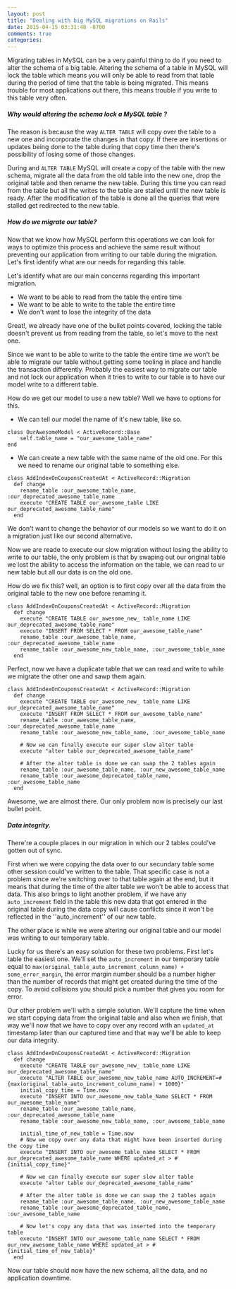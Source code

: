 ```yaml
---
layout: post
title: "Dealing with big MySQL migrations on Rails"
date: 2015-04-15 03:31:48 -0700
comments: true
categories: 
---
```


Migrating tables in MySQL can be a very painful thing to do if you need to alter the schema of a big table.
Altering the schema of a table in MySQL will lock the table which means you will only be able to read from that table during the period of time that the table is being migrated. This means trouble for most applications out there, this means trouble if you write to this table very often. 

##### Why would altering the schema lock a MySQL table ?
The reason is because the way ``ALTER TABLE`` will copy over the table to a new one and incorporate the changes in that copy.
If there are insertions or updates being done to the table during that copy time then there's possibility of losing some of those changes.

During and ``ALTER TABLE`` MySQL will create a copy of the table with the new schema, migrate all the data from the old table into the new one, drop the original table and then rename the new table. During this time you can read from the table but all the writes to the table are stalled until the new table is ready. After the modification of the table is done all the queries that were stalled get redirected to the new table. 

##### How do we migrate our table? 

Now that we know how MySQL perform this operations we can look for ways to optimize this process and achieve the same result without preventing our application from writing to our table during the migration. Let's first identify what are our needs for regarding this table.

Let's identify what are our main concerns regarding this important migration.

- We want to be able to read from the table the entire time
- We want to be able to write to the table the entire time
- We don't want to lose the integrity of the data 

Great!, we already have one of the bullet points covered, locking the table doesn't prevent us from reading from the table, so let's move to the next one.

Since we want to be able to write to the table the entire time we won't be able to migrate our table without getting some tooling in place and handle the transaction differently. Probably the easiest way to migrate our table and not lock our application when it tries to write to our table is to have our model write to a different table.

How do we get our model to use a new table? Well we have to options for this. 

- We can tell our model the name of it's new table, like so.
```
class OurAwesomeModel < ActiveRecord::Base
    self.table_name = "our_awesome_table_name"
end
```
- We can create a new table with the same name of the old one. For this we need to rename our original table to something else.
```
class AddIndexOnCouponsCreatedAt < ActiveRecord::Migration
  def change
    rename_table :our_awesome_table_name, :our_deprecated_awesome_table_name
    execute "CREATE TABLE our_awesome_table LIKE our_deprecated_awesome_table_name"
  end
```

We don't want to change the behavior of our models so we want to do it on a migration just like our second alternative.

Now we are reade to execute our slow migration without losing the ability to write to our table, the only problem is that by swaping out our original table we lost the ability to access the information on the table, we can read to ur new table but all our data is on the old one.

How do we fix this? well, an option is to first copy over all the data from the original table to the new one before renaming it.

```
class AddIndexOnCouponsCreatedAt < ActiveRecord::Migration
  def change
    execute "CREATE TABLE our_awesome_new_ table_name LIKE our_deprecated_awesome_table_name"
    execute "INSERT FROM SELECT * FROM our_awesome_table_name" 
    rename_table :our_awesome_table_name, :our_deprecated_awesome_table_name
    rename_table :our_awesome_new_table_name, :our_awesome_table_name
  end
```

Perfect, now we have a duplicate table that we can read and write to while we migrate the other one and sawp them again. 

```
class AddIndexOnCouponsCreatedAt < ActiveRecord::Migration
  def change
    execute "CREATE TABLE our_awesome_new_ table_name LIKE our_deprecated_awesome_table_name"
    execute "INSERT FROM SELECT * FROM our_awesome_table_name" 
    rename_table :our_awesome_table_name, :our_deprecated_awesome_table_name
    rename_table :our_awesome_new_table_name, :our_awesome_table_name

    # Now we can finally execute our super slow alter table
    execute "alter table our_deprecated_awesome_table_name"
    
    # After the alter table is done we can swap the 2 tables again
    rename_table :our_awesome_table_name, :our_new_awesome_table_name
    rename_table :our_awesome_deprecated_table_name, :our_awesome_table_name
  end
```

Awesome, we are almost there. Our only problem now is precisely our last bullet point. 

##### Data integrity. 

There're a couple places in our migration in which our 2 tables could've gotten out of sync. 

First when we were copying the data over to our secundary table some other session could've written to the table. That specific case is not a problem since we're switching over to that table again at the end, but it means that during the time of the alter table we won't be able to access that data. This also brings to light another problem, if we have any ``auto_increment`` field in the table this new data that got entered in the original table during the data copy will cause conflicts since it won't be reflected in the ''auto_increment'' of our new table.

The other place is while we were altering our original table and our model was writing to our temporary table.

Lucky for us there's an easy solution for these two problems. First let's table the easiest one. We'll set the ``auto_increment`` in our temporary table equal to ``max(original_table_auto_increment_column_name) + some_error_margin``,
the error margin number should be a number higher than the number of records that might get created during the time of the copy. To avoid collisions you should pick a number that gives you room for error.

Our other problem we'll with a simple solution. We'll capture the time when we start copying data from the original table and also when we finish, that way we'll now that we have to copy over any record with an ``updated_at`` timestamp later than our captured time and that way we'll be able to keep our data integrity.

```
class AddIndexOnCouponsCreatedAt < ActiveRecord::Migration
  def change
    execute "CREATE TABLE our_awesome_new_ table_name LIKE our_deprecated_awesome_table_name"
    execute "ALTER TABLE our_awesome_new_table_name AUTO_INCREMENT=#{max(original_table_auto_increment_column_name) + 1000}"
    initial_copy_time = Time.now
    execute "INSERT INTO our_awesome_new_table_Name SELECT * FROM our_awesome_table_name"
    rename_table :our_awesome_table_name, :our_deprecated_awesome_table_name
    rename_table :our_awesome_new_table_name, :our_awesome_table_name
    
    initial_time_of_new_table = Time.now
    # Now we copy over any data that might have been inserted during the copy time
    execute "INSERT INTO our_awesome_table_name SELECT * FROM our_deprecated_awesome_table_name WHERE updated_at > #{initial_copy_time}"
    
    # Now we can finally execute our super slow alter table
    execute "alter table our_deprecated_awesome_table_name"
    
    # After the alter table is done we can swap the 2 tables again
    rename_table :our_awesome_table_name, :our_new_awesome_table_name
    rename_table :our_awesome_deprecated_table_name, :our_awesome_table_name
    
    # Now let's copy any data that was inserted into the temporary table
    execute "INSERT INTO our_awesome_table_name SELECT * FROM our_new_awesome_table_name WHERE updated_at > #{initial_time_of_new_table}"
  end
```

Now our table should now have the new schema, all the data, and no application downtime.
